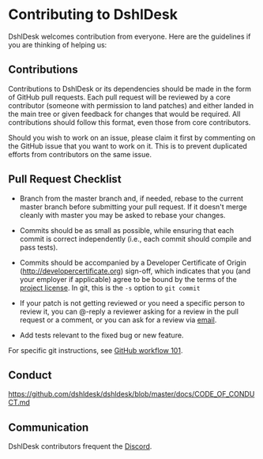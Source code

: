 # Contributing to DshlDesk

DshlDesk welcomes contribution from everyone. Here are the guidelines if you are
thinking of helping us:

## Contributions

Contributions to DshlDesk or its dependencies should be made in the form of GitHub
pull requests. Each pull request will be reviewed by a core contributor
(someone with permission to land patches) and either landed in the main tree or
given feedback for changes that would be required. All contributions should
follow this format, even those from core contributors.

Should you wish to work on an issue, please claim it first by commenting on
the GitHub issue that you want to work on it. This is to prevent duplicated
efforts from contributors on the same issue.

## Pull Request Checklist

- Branch from the master branch and, if needed, rebase to the current master
  branch before submitting your pull request. If it doesn't merge cleanly with
  master you may be asked to rebase your changes.

- Commits should be as small as possible, while ensuring that each commit is
  correct independently (i.e., each commit should compile and pass tests).

- Commits should be accompanied by a Developer Certificate of Origin
  (http://developercertificate.org) sign-off, which indicates that you (and
  your employer if applicable) agree to be bound by the terms of the
  [project license](../LICENCE). In git, this is the `-s` option to `git commit`

- If your patch is not getting reviewed or you need a specific person to review
  it, you can @-reply a reviewer asking for a review in the pull request or a
  comment, or you can ask for a review via [email](mailto:info@dshldesk.com).

- Add tests relevant to the fixed bug or new feature.

For specific git instructions, see [GitHub workflow 101](https://github.com/servo/servo/wiki/GitHub-workflow).

## Conduct

https://github.com/dshldesk/dshldesk/blob/master/docs/CODE_OF_CONDUCT.md

## Communication

DshlDesk contributors frequent the [Discord](https://discord.gg/nDceKgxnkV).
